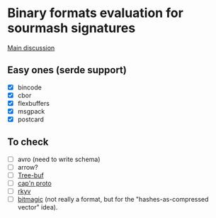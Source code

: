 # Binary formats evaluation for sourmash signatures

[Main discussion](https://github.com/dib-lab/sourmash/issues/1262)

## Easy ones (serde support)

- [x] bincode
- [x] cbor
- [x] flexbuffers
- [x] msgpack
- [x] postcard

## To check

- [ ] avro (need to write schema)
- [ ] arrow?
- [ ] [Tree-buf](https://github.com/That3Percent/tree-buf)
- [ ] [cap'n proto](https://capnproto.org/)
- [ ] [rkyv](https://github.com/djkoloski/rkyv)
- [ ] [bitmagic](https://github.com/dib-lab/sourmash/pull/1221) (not really a format, but for the "hashes-as-compressed vector" idea).

